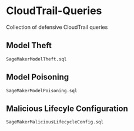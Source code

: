 # CloudTrail-Queries
Collection of defensive CloudTrail queries

## Model Theft

`SageMakerModelTheft.sql`

## Model Poisoning

`SageMakerModelPoisoning.sql`

## Malicious Lifecyle Configuration

`SageMakerMaliciousLifecycleConfig.sql`
